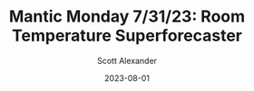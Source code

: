 ---
layout: podcast
title: "Mantic Monday 7/31/23: Room Temperature Superforecaster"
author: Scott Alexander
description: https://astralcodexten.substack.com/p/mantic-monday-73123-room-temperature
date: 2023-08-01
length: 3676939
duration: 919
guid: mantic-monday-73123-room-temperature
---